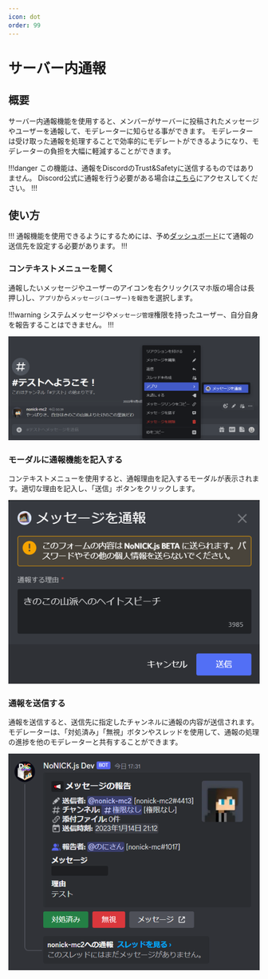 ```yaml
---
icon: dot
order: 99
---
```


# サーバー内通報
## 概要
サーバー内通報機能を使用すると、メンバーがサーバーに投稿されたメッセージやユーザーを通報して、モデレーターに知らせる事ができます。
モデレーターは受け取った通報を処理することで効率的にモデレートができるようになり、モデレーターの負担を大幅に軽減することができます。

!!!danger
この機能は、通報をDiscordのTrust&Safetyに送信するものではありません。
Discord公式に通報を行う必要がある場合は[こちら](https://dis.gd/request)にアクセスしてください。
!!!

## 使い方
!!!
通報機能を使用できるようにするためには、予め[ダッシュボード](https://dashboard.nonick-js.com)にて通報の送信先を設定する必要があります。
!!!

### コンテキストメニューを開く
通報したいメッセージやユーザーのアイコンを右クリック(スマホ版の場合は長押し)し、`アプリ`から`メッセージ(ユーザー)を報告`を選択します。

!!!warning
システムメッセージや`メッセージ管理`権限を持ったユーザー、自分自身を報告することはできません。
!!!

![](/static/features/report/1.png)


### モーダルに通報機能を記入する
コンテキストメニューを使用すると、通報理由を記入するモーダルが表示されます。適切な理由を記入し、「送信」ボタンをクリックします。

![](/static/features/report/2.png)

### 通報を送信する
通報を送信すると、送信先に指定したチャンネルに通報の内容が送信されます。  
モデレーターは、「対処済み」「無視」ボタンやスレッドを使用して、通報の処理の進捗を他のモデレーターと共有することができます。

![](/static/features/report/3.png)

